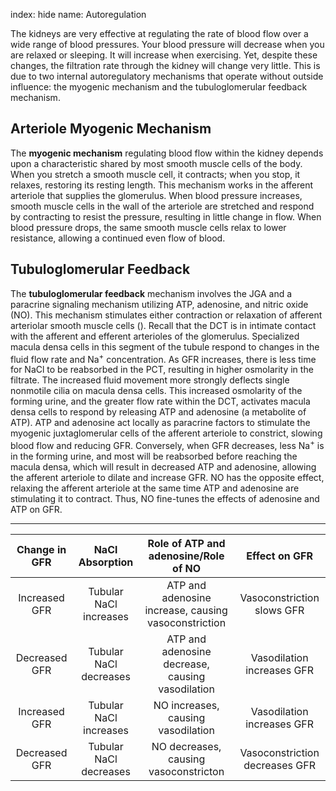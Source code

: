 index: hide
name: Autoregulation

The kidneys are very effective at regulating the rate of blood flow over a wide range of blood pressures. Your blood pressure will decrease when you are relaxed or sleeping. It will increase when exercising. Yet, despite these changes, the filtration rate through the kidney will change very little. This is due to two internal autoregulatory mechanisms that operate without outside influence: the myogenic mechanism and the tubuloglomerular feedback mechanism.

## Arteriole Myogenic Mechanism

The  **myogenic mechanism** regulating blood flow within the kidney depends upon a characteristic shared by most smooth muscle cells of the body. When you stretch a smooth muscle cell, it contracts; when you stop, it relaxes, restoring its resting length. This mechanism works in the afferent arteriole that supplies the glomerulus. When blood pressure increases, smooth muscle cells in the wall of the arteriole are stretched and respond by contracting to resist the pressure, resulting in little change in flow. When blood pressure drops, the same smooth muscle cells relax to lower resistance, allowing a continued even flow of blood.

## Tubuloglomerular Feedback

The  **tubuloglomerular feedback** mechanism involves the JGA and a paracrine signaling mechanism utilizing ATP, adenosine, and nitric oxide (NO). This mechanism stimulates either contraction or relaxation of afferent arteriolar smooth muscle cells (). Recall that the DCT is in intimate contact with the afferent and efferent arterioles of the glomerulus. Specialized macula densa cells in this segment of the tubule respond to changes in the fluid flow rate and Na<sup>+</sup> concentration. As GFR increases, there is less time for NaCl to be reabsorbed in the PCT, resulting in higher osmolarity in the filtrate. The increased fluid movement more strongly deflects single nonmotile cilia on macula densa cells. This increased osmolarity of the forming urine, and the greater flow rate within the DCT, activates macula densa cells to respond by releasing ATP and adenosine (a metabolite of ATP). ATP and adenosine act locally as paracrine factors to stimulate the myogenic juxtaglomerular cells of the afferent arteriole to constrict, slowing blood flow and reducing GFR. Conversely, when GFR decreases, less Na<sup>+</sup> is in the forming urine, and most will be reabsorbed before reaching the macula densa, which will result in decreased ATP and adenosine, allowing the afferent arteriole to dilate and increase GFR. NO has the opposite effect, relaxing the afferent arteriole at the same time ATP and adenosine are stimulating it to contract. Thus, NO fine-tunes the effects of adenosine and ATP on GFR.


****

| Change in GFR | NaCl Absorption | Role of ATP and adenosine/Role of NO | Effect on GFR |
|:-:|:-:|:-:|:-:|
| Increased GFR | Tubular NaCl increases | ATP and adenosine increase, causing vasoconstriction | Vasoconstriction slows GFR |
| Decreased GFR | Tubular NaCl decreases | ATP and adenosine decrease, causing vasodilation | Vasodilation increases GFR |
| Increased GFR | Tubular NaCl increases | NO increases, causing vasodilation | Vasodilation increases GFR |
| Decreased GFR | Tubular NaCl decreases | NO decreases, causing vasoconstricton | Vasoconstriction decreases GFR |
    
